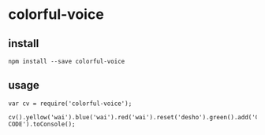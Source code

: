 # colorful-voice

## install

```
npm install --save colorful-voice
```

## usage

```
var cv = require('colorful-voice');

cv().yellow('wai').blue('wai').red('wai').reset('desho').green().add('COLOR CODE').toConsole();
```
